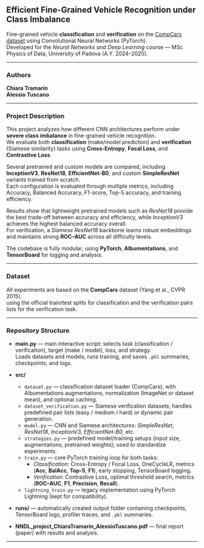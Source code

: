 ## Efficient Fine-Grained Vehicle Recognition under Class Imbalance  
Fine-grained vehicle **classification** and **verification** on the [CompCars dataset](http://mmlab.ie.cuhk.edu.hk/datasets/comp_cars/) using Convolutional Neural Networks (PyTorch).  
Developed for the *Neural Networks and Deep Learning* course — MSc Physics of Data, University of Padova (A.Y. 2024–2025).

---

### Authors  
**Chiara Tramarin**  
**Alessio Tuscano**

---

### Project Description  
This project analyzes how different CNN architectures perform under **severe class imbalance** in fine-grained vehicle recognition.  
We evaluate both **classification** (make/model prediction) and **verification** (Siamese similarity) tasks using **Cross-Entropy**, **Focal Loss**, and **Contrastive Loss**.

Several pretrained and custom models are compared, including **InceptionV3**, **ResNet18**, **EfficientNet-B0**, and custom **SimpleResNet** variants trained from scratch.  
Each configuration is evaluated through multiple metrics, including Accuracy, Balanced Accuracy, F1-score, Top-5 accuracy, and training efficiency.

Results show that lightweight pretrained models such as *ResNet18* provide the best trade-off between accuracy and efficiency, while *InceptionV3* achieves the highest balanced accuracy overall.  
For verification, a *Siamese ResNet18* backbone learns robust embeddings and maintains strong **ROC–AUC** across all difficulty levels.

The codebase is fully modular, using **PyTorch**, **Albumentations**, and **TensorBoard** for logging and analysis.

---

### Dataset  
All experiments are based on the **CompCars** dataset (Yang et al., CVPR 2015),  
using the official train/test splits for classification and the verification pairs lists for the verification task.

---

### Repository Structure  
- **main.py** — main interactive script: selects task (classification / verification), target (make / model), loss, and strategy.  
  Loads datasets and models, runs training, and saves `.pkl` summaries, checkpoints, and logs.  

- **src/**
  - `dataset.py` — classification dataset loader (CompCars), with Albumentations augmentations, normalization (ImageNet or dataset mean), and optional caching.  
  - `dataset_verification.py` — Siamese verification datasets; handles predefined pair lists (easy / medium / hard) or dynamic pair generation.  
  - `model.py` — CNN and Siamese architectures: *SimpleResNet*, *ResNet18*, *InceptionV3*, *EfficientNet-B0*, etc.  
  - `strategies.py` — predefined model/training setups (input size, augmentations, pretrained weights); used to standardize experiments.  
  - `train.py` — core PyTorch training loop for both tasks:  
    - *Classification*: Cross-Entropy / Focal Loss, OneCycleLR, metrics (**Acc**, **BalAcc**, **Top-5**, **F1**), early stopping, TensorBoard logging.  
    - *Verification*: Contrastive Loss, optimal threshold search, metrics (**ROC–AUC**, **F1**, **Precision**, **Recall**).  
  - `lightning_train.py` — legacy implementation using PyTorch Lightning (kept for compatibility).  

- **runs/** — automatically created output folder containing checkpoints, TensorBoard logs, profiler traces, and `.pkl` summaries.  
- **NNDL_project_ChiaraTramarin_AlessioTuscano.pdf** — final report (paper) with results and analysis.

---


